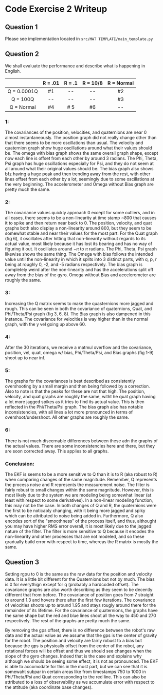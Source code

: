 # Code Exercise 2 Writeup
## Question 1
Please see implementation located in `src/MAT TEMPLATE/main_template.py`

## Question 2
We shall evaluate the performance and describe what is happening in English.

|      | R = .01 | R = .1 | R = 10/8 | R = Normal |
|:----:| :----: | :--: | :--: | :---: |
| Q = 0.0001Q | #1 | -- | -- | #2 |
| Q = 100Q | -- | -- | -- | #3 |
| Q = Normal | #4 | # 5 | #6 | -- |

### 1:
The covariances of the position, velocities, and quaternions are near 0 almost instantaneously. The position graph did not really change other than that there seems to be more oscillations than usual. The velocity and quaternion graph show huge oscillations around what their values should be. The omega with bias graph shows the same overall graph shape, except now each line is offset from each other by around 3 radians. The Phi, Theta, Psi graph has huge oscillations especially for Psi, and they do not seem at all around what their original values should be. The bias graph also shows bfz having a huge peak and then trending away from the rest, with other lines offset from each other by a lot, seemingly due to some oscillations at the very beginning. The accelerometer and Omega without Bias graph are pretty much the same.

### 2:
The covariance values quickly approach 0 except for some outliers, and in all cases, there seems to be a non-linearity at time stamp ~800 that causes it to spike and then return near back to 0. The position, velocity, and quat graphs both also display a non-linearity around 800, but they seem to be somewhat stable and near their values for the most part. For the Quat graph (fig 6), it oscillates after hitting that non-linearity without regards to its actual value, most likely because it has lost its bearing and has no way of figuring it out. It oscillates around $-\pi$ to $\pi$ radians. The Phi, Theta, Psi graph likewise shows the same thing. The Omega with bias follows the intended value until the non-linearity in which it splits into 3 distinct parts, with q, p, r being at roughly 0, -2, and -5 radians respectively. The bias graph is completely weird after the non-linearity and has the accelerations split off away from the bias of the gyro. Omega without Bias and accelerometer are roughly the same. 

### 3:
Increasing the Q matrix seems to make the quasternions more jagged and rough. This can be seen in both the covariance of quaternions, Quat, and Phi/Theta/Psi graph (fig 3, 6, 8). The Bias graph is also dampened in this instance. The covariance for velocities is way higher than in the normal graph, with the y vel going up above 60. 

### 4:
After the 30 iterations, we receive a matmul overflow and the covariance, position, vel, quat, omega w/ bias, Phi/Theta/Psi, and Bias graphs (fig 1-9) shoot up to near inf. 

### 5:
The graphs for the covariances is best described as consistently overshooting by a small margin and then being followed by a correction. Also to note is that the peaks for these are not that high. The position, velocity, and quat graphs are roughly the same, witht he quat graph having a lot more jagged spikes as it tries to find its actual value. This is then reflected in the Phi/Theta/Psi graph. The bias graph also has notable inconsistencies, with all lines a lot more pronounced in terms of overshoot/undershoot. All other graphs are roughly the same.

### 6: 
There is not much discernable differences between these adn the graphs of the actual values. There are some inconsistencies here and there, but they are soon corrected away. This applies to all graphs.

### Conclusion:
The EKF is seems to be a more sensitive to Q than it is to R (aka robust to R) when comparing changes of the same magnitude. Remember, Q represents the process noise and R represents the measurement noise. The filter is fairly robust to small changes within the same magnitude. However, this is most likely due to the system we are modeling being somewhat linear (at least with respect to some derivatives). In a non-linear modeling function, this may not be the case. In both changes of Q and R, the quaternions were the first to be noticably changing, with it being more jagged and spiky which can be attributed to noise being added in. Furthermore, Q also encodes sort of the "smoothness" of the process itself, and thus, althought you may have higher RMS error overall, it is most likely due to the jagged nature of the filter. The filter is more sensitive to Q because it encodes the non-linearity and other processes that are not modeled, and so these gradually build error with respect to time, whereas the R matrix is mostly the same. 

## Question 3
Setting rgpu to 0 is the same as the raw data for the position and velocity data. It is a little bit different for the Quaternions but not by much. The bias is 0 for everythign except for q (probably a hardcoded offset). The covariance graphs are also worth describing as they seem to be decently different that from before. The covariance of position goes from 7 straight to around 1.3 and hovers there after the first few iterations. The covariance of velocities shoots up to around 1.95 and stays rougly around there for the remainder of its lifetime. For the covariance of quaternions, the graphs have the same shape but the red and blue lines shoot all the way to 450 and 270 respectively. The rest of the graphs are pretty much the same.

By removing the gps offset, there is no difference between the robot's raw data and the actual value as we assume that the gps is the center of gravity for the robot. The position and velocity are fairly robust to a bias but because the gps is physically offset from the center of the robot, any rotational forces will be offset and thus we should see changes when the slope of the gyro changes. Indeed that is the case and explains why although we should be seeing some effect, it is not as pronounced. The EKF is able to accomodate for this in the most part, but we can see that it is somewaht subpar in certain areas like from timestamps 750 to 1000 in Phi/Theta/Psi and Quat corresponding to the red line. This can also be attributed to a loss of observability as we accumulate error with respect to the attitude (aka coordinate base changes). 